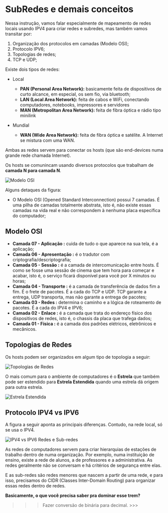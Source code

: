 # SubRedes e demais conceitos

Nessa instrução, vamos falar especialmente de mapeamento de redes locais usando IPV4 para criar redes e subredes, mas também vamos transitar por:

1) Organização dos protocolos em camadas (Modelo OSI);
2) Protocolo IPV6;
3) Topologias de redes;
4) TCP e UDP;


Existe dois tipos de redes: 

* Local
  - **PAN (Personal Area Network):** basicamente feita de dispositivos de curto alcance, em especial, os sem fio, via bluetooth;
  - **LAN (Local Area Network):** feita de cabos e WiFi, conectando computadores, notebooks, impressores e servidores
  - **MAN (Metropolitan Area Network):** feita de fibra óptica e rádio tipo minilink
    
* Mundial
  - **WAN (Wide Area Network):** feita de fibra óptica e satélite. A Internet se mistura com uma WAN.

Ambas as redes servem para conectar os hosts (que são end-devices numa grande rede chamada Internet).

Os hosts se comunincam usando diversos protocolos que trabalham de **camada N para camada N**.


<picture>
   <source media="(prefers-color-scheme: light)" srcset="https://github.com/agodoi/SubRedes/blob/main/imgs/modelo_osi.png">
   <img alt="Modelo OSI" src="[YOUR-DEFAULT-IMAGE](https://github.com/agodoi/SubRedes/blob/main/imgs/modelo_osi.png)">
</picture>

Alguns detaques da figura:

* O Modelo OSI (Opened Standard Interconnection) possui 7 camadas. É uma pilha de camadas totalmente abstrata, isto é, não existe essas camadas na vida real e não correspondem à nenhuma placa específica do computador;

## Modelo OSI
  
* **Camada 07 - Aplicação :** cuida de tudo o que aparece na sua tela, é a aplicação;
* **Camada 06 - Apresentação :** é o tradutor com criptografia/descriptografia;
* **Camada 05 - Sessão :** é a camada de intercomunicação entre hosts. É como se fosse uma sessão de cinema que tem hora para começar e acabar, isto é, o serviço ficará disponível para você por X minutos ou horas;
* **Camada 04 - Transporte :** é a camada de transferência de dados fim a fim. É o frete de pacotes. É a cada do TCP e UDP. TCP garante a entrega, UDP transporta, mas não garante a entrega de pacotes;
* **Camada 03 - Redes :** determina o caminho e a lógica de roteamento de pacotes. É a cada do IPV4 e IPV6;
* **Camada 02 - Enlace :** é a camada que trata do endereço físico dos dispositivos de redes, isto é, o chassis da placa que trafega dados;
* **Camada 01 - Física :** é a camada dos padrões elétricos, eletrônicos e mecânicos. 

## Topologias de Redes

Os hosts podem ser organizados em algum tipo de topologia a seguir:

<picture>
   <source media="(prefers-color-scheme: light)" srcset="https://github.com/agodoi/SubRedes/blob/main/imgs/network-topology.png">
   <img alt="Topologias de Redes" src="[YOUR-DEFAULT-IMAGE](https://github.com/agodoi/SubRedes/blob/main/imgs/network-topology.png)">
</picture>

O mais comum para o ambiente de computadores é o **Estrela** que também pode ser estendido para **Estrela Estendida** quando uma estrela dá origem para outra estrela.


<picture>
   <source media="(prefers-color-scheme: light)" srcset="https://github.com/agodoi/SubRedes/blob/main/imgs/estrela_extendida.png">
   <img alt="Estrela Estendida" src="[YOUR-DEFAULT-IMAGE](https://github.com/agodoi/SubRedes/blob/main/imgs/estrela_extendida.png)">
</picture>

## Protocolo IPV4 vs IPV6

A figura a seguir aponta as principais diferenças. Contudo, na rede local, só se usa o IPV4.

<picture>
   <source media="(prefers-color-scheme: light)" srcset="https://github.com/agodoi/SubRedes/blob/main/imgs/ipv4_vs_ipv6.png">
   <img alt="IPV4 vs IPV6" src="[YOUR-DEFAULT-IMAGE](https://github.com/agodoi/SubRedes/blob/main/imgs/ipv4_vs_ipv6.png)">
</picture


# Redes e Sub-redes

As redes de computadores servem para criar hierarquias de estações de trabalho dentro de numa organização. Por exemplo, numa instituição de ensino, existe a rede de alunos, a de professores e a administrativa. As redes geralmente não se conversam e há critérios de segurança entre elas.

E as sub-redes são redes menores que nascem a partir de uma rede, e para isso, precisamos do CIDR (Classes Inter-Domain Routing) para organizar essas redes dentro de redes.

**Basicamente, o que você precisa saber pra dominar esse trem?**

>>> Fazer conversão de binária para decimal. >>>

